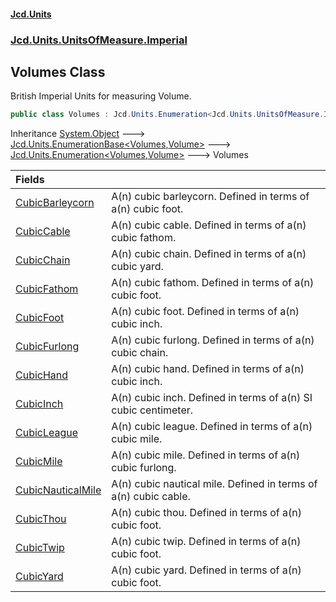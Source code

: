 #### [Jcd.Units](index.md 'index')
### [Jcd.Units.UnitsOfMeasure.Imperial](Jcd.Units.UnitsOfMeasure.Imperial.md 'Jcd.Units.UnitsOfMeasure.Imperial')

## Volumes Class

British Imperial Units for measuring Volume.

```csharp
public class Volumes : Jcd.Units.Enumeration<Jcd.Units.UnitsOfMeasure.Imperial.Volumes, Jcd.Units.UnitTypes.Volume>
```

Inheritance [System.Object](https://docs.microsoft.com/en-us/dotnet/api/System.Object 'System.Object') &#129106; [Jcd.Units.EnumerationBase&lt;](Jcd.Units.EnumerationBase_TEnumeration,T_.md 'Jcd.Units.EnumerationBase<TEnumeration,T>')[Volumes](Jcd.Units.UnitsOfMeasure.Imperial.Volumes.md 'Jcd.Units.UnitsOfMeasure.Imperial.Volumes')[,](Jcd.Units.EnumerationBase_TEnumeration,T_.md 'Jcd.Units.EnumerationBase<TEnumeration,T>')[Volume](Jcd.Units.UnitTypes.Volume.md 'Jcd.Units.UnitTypes.Volume')[&gt;](Jcd.Units.EnumerationBase_TEnumeration,T_.md 'Jcd.Units.EnumerationBase<TEnumeration,T>') &#129106; [Jcd.Units.Enumeration&lt;](Jcd.Units.Enumeration_TEnumeration,T_.md 'Jcd.Units.Enumeration<TEnumeration,T>')[Volumes](Jcd.Units.UnitsOfMeasure.Imperial.Volumes.md 'Jcd.Units.UnitsOfMeasure.Imperial.Volumes')[,](Jcd.Units.Enumeration_TEnumeration,T_.md 'Jcd.Units.Enumeration<TEnumeration,T>')[Volume](Jcd.Units.UnitTypes.Volume.md 'Jcd.Units.UnitTypes.Volume')[&gt;](Jcd.Units.Enumeration_TEnumeration,T_.md 'Jcd.Units.Enumeration<TEnumeration,T>') &#129106; Volumes

| Fields | |
| :--- | :--- |
| [CubicBarleycorn](Jcd.Units.UnitsOfMeasure.Imperial.Volumes.CubicBarleycorn.md 'Jcd.Units.UnitsOfMeasure.Imperial.Volumes.CubicBarleycorn') | A(n) cubic barleycorn. Defined in terms of a(n) cubic foot. |
| [CubicCable](Jcd.Units.UnitsOfMeasure.Imperial.Volumes.CubicCable.md 'Jcd.Units.UnitsOfMeasure.Imperial.Volumes.CubicCable') | A(n) cubic cable. Defined in terms of a(n) cubic fathom. |
| [CubicChain](Jcd.Units.UnitsOfMeasure.Imperial.Volumes.CubicChain.md 'Jcd.Units.UnitsOfMeasure.Imperial.Volumes.CubicChain') | A(n) cubic chain. Defined in terms of a(n) cubic yard. |
| [CubicFathom](Jcd.Units.UnitsOfMeasure.Imperial.Volumes.CubicFathom.md 'Jcd.Units.UnitsOfMeasure.Imperial.Volumes.CubicFathom') | A(n) cubic fathom. Defined in terms of a(n) cubic foot. |
| [CubicFoot](Jcd.Units.UnitsOfMeasure.Imperial.Volumes.CubicFoot.md 'Jcd.Units.UnitsOfMeasure.Imperial.Volumes.CubicFoot') | A(n) cubic foot. Defined in terms of a(n) cubic inch. |
| [CubicFurlong](Jcd.Units.UnitsOfMeasure.Imperial.Volumes.CubicFurlong.md 'Jcd.Units.UnitsOfMeasure.Imperial.Volumes.CubicFurlong') | A(n) cubic furlong. Defined in terms of a(n) cubic chain. |
| [CubicHand](Jcd.Units.UnitsOfMeasure.Imperial.Volumes.CubicHand.md 'Jcd.Units.UnitsOfMeasure.Imperial.Volumes.CubicHand') | A(n) cubic hand. Defined in terms of a(n) cubic inch. |
| [CubicInch](Jcd.Units.UnitsOfMeasure.Imperial.Volumes.CubicInch.md 'Jcd.Units.UnitsOfMeasure.Imperial.Volumes.CubicInch') | A(n) cubic inch. Defined in terms of a(n) SI cubic centimeter. |
| [CubicLeague](Jcd.Units.UnitsOfMeasure.Imperial.Volumes.CubicLeague.md 'Jcd.Units.UnitsOfMeasure.Imperial.Volumes.CubicLeague') | A(n) cubic league. Defined in terms of a(n) cubic mile. |
| [CubicMile](Jcd.Units.UnitsOfMeasure.Imperial.Volumes.CubicMile.md 'Jcd.Units.UnitsOfMeasure.Imperial.Volumes.CubicMile') | A(n) cubic mile. Defined in terms of a(n) cubic furlong. |
| [CubicNauticalMile](Jcd.Units.UnitsOfMeasure.Imperial.Volumes.CubicNauticalMile.md 'Jcd.Units.UnitsOfMeasure.Imperial.Volumes.CubicNauticalMile') | A(n) cubic nautical mile. Defined in terms of a(n) cubic cable. |
| [CubicThou](Jcd.Units.UnitsOfMeasure.Imperial.Volumes.CubicThou.md 'Jcd.Units.UnitsOfMeasure.Imperial.Volumes.CubicThou') | A(n) cubic thou. Defined in terms of a(n) cubic foot. |
| [CubicTwip](Jcd.Units.UnitsOfMeasure.Imperial.Volumes.CubicTwip.md 'Jcd.Units.UnitsOfMeasure.Imperial.Volumes.CubicTwip') | A(n) cubic twip. Defined in terms of a(n) cubic foot. |
| [CubicYard](Jcd.Units.UnitsOfMeasure.Imperial.Volumes.CubicYard.md 'Jcd.Units.UnitsOfMeasure.Imperial.Volumes.CubicYard') | A(n) cubic yard. Defined in terms of a(n) cubic foot. |
